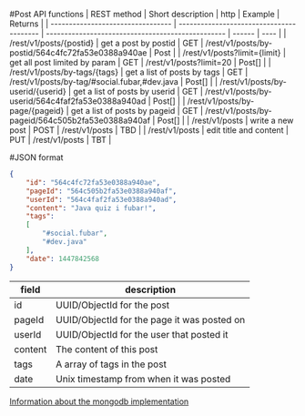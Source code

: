 
#Post API functions
|  REST method                      |  Short description                       | http | Example                                           | Returns |
| --------------------------------- | ---------------------------------------- | ------------------------------------------------- | ------ | ---- |
| /rest/v1/posts/{postid}           | get a post by postid                     | GET  | /rest/v1/posts/by-postid/564c4fc72fa53e0388a940ae | Post   |
| /rest/v1/posts?limit={limit}      | get all post limited by param            | GET  | /rest/v1/posts?limit=20                           | Post[] |
| /rest/v1/posts/by-tags/{tags}     | get a list of posts by tags              | GET  | /rest/v1/posts/by-tag/#social.fubar,#dev.java     | Post[] |
| /rest/v1/posts/by-userid/{userid} | get a list of posts by userid            | GET  | /rest/v1/posts/by-userid/564c4faf2fa53e0388a940ad | Post[] |
| /rest/v1/posts/by-page/{pageid}   | get a list of posts by pageid            | GET  | /rest/v1/posts/by-pageid/564c505b2fa53e0388a940af | Post[] |
| /rest/v1/posts                    | write a new post                         | POST | /rest/v1/posts                                    | TBD    |
| /rest/v1/posts                    | edit title and content                   | PUT  | /rest/v1/posts                                    | TBT    |

#JSON format
```json
{
    "id": "564c4fc72fa53e0388a940ae",
    "pageId": "564c505b2fa53e0388a940af",
    "userId": "564c4faf2fa53e0388a940ad",
    "content": "Java quiz i fubar!",
    "tags":
    [
        "#social.fubar",
        "#dev.java"
    ],
    "date": 1447842568
}
```

| field   | description                                 |
| ------- | ------------------------------------------- |
| id      | UUID/ObjectId for the post                  |
| pageId  | UUID/ObjectId for the page it was posted on |
| userId  | UUID/ObjectId for the user that posted it   |
| content | The content of this post                    |
| tags    | A array of tags in the post                 |
| date    | Unix timestamp from when it was posted      |

[Information about the mongodb implementation](../db/mongodb_spec.md#post)

